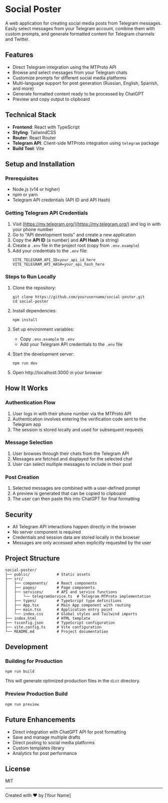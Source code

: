 # Social Poster

A web application for creating social media posts from Telegram messages. Easily select messages from your Telegram account, combine them with custom prompts, and generate formatted content for Telegram channels and Twitter.

## Features

- Direct Telegram integration using the MTProto API
- Browse and select messages from your Telegram chats
- Customize prompts for different social media platforms
- Multi-language support for post generation (Russian, English, Spanish, and more)
- Generate formatted content ready to be processed by ChatGPT
- Preview and copy output to clipboard

## Technical Stack

- **Frontend**: React with TypeScript
- **Styling**: TailwindCSS
- **Router**: React Router
- **Telegram API**: Client-side MTProto integration using `telegram` package
- **Build Tool**: Vite

## Setup and Installation

### Prerequisites

- Node.js (v14 or higher)
- npm or yarn
- Telegram API credentials (API ID and API Hash)

### Getting Telegram API Credentials

1. Visit [https://my.telegram.org/](https://my.telegram.org/) and log in with your phone number
2. Go to "API development tools" and create a new application
3. Copy the **API ID** (a number) and **API Hash** (a string)
4. Create a `.env` file in the project root (copy from `.env.example`)
5. Add your credentials to the `.env` file:
   ```
   VITE_TELEGRAM_API_ID=your_api_id_here
   VITE_TELEGRAM_API_HASH=your_api_hash_here
   ```

### Steps to Run Locally

1. Clone the repository:
   ```
   git clone https://github.com/yourusername/social-poster.git
   cd social-poster
   ```

2. Install dependencies:
   ```
   npm install
   ```

3. Set up environment variables:
   - Copy `.env.example` to `.env`
   - Add your Telegram API credentials to the `.env` file

4. Start the development server:
   ```
   npm run dev
   ```

5. Open http://localhost:3000 in your browser

## How It Works

### Authentication Flow

1. User logs in with their phone number via the MTProto API
2. Authentication involves entering the verification code sent to the Telegram app
3. The session is stored locally and used for subsequent requests

### Message Selection

1. User browses through their chats from the Telegram API
2. Messages are fetched and displayed for the selected chat
3. User can select multiple messages to include in their post

### Post Creation

1. Selected messages are combined with a user-defined prompt
2. A preview is generated that can be copied to clipboard
3. The user can then paste this into ChatGPT for final formatting

## Security

- All Telegram API interactions happen directly in the browser
- No server component is required
- Credentials and session data are stored locally in the browser
- Messages are only accessed when explicitly requested by the user

## Project Structure

```
social-poster/
├── public/            # Static assets
├── src/
│   ├── components/    # React components
│   ├── pages/         # Page components
│   ├── services/      # API and service functions
│   │   └── telegramService.ts  # Telegram MTProto implementation
│   ├── types/         # TypeScript type definitions
│   ├── App.tsx        # Main App component with routing
│   ├── main.tsx       # Application entry point
│   └── index.css      # Global styles and Tailwind imports
├── index.html         # HTML template
├── tsconfig.json      # TypeScript configuration
├── vite.config.ts     # Vite configuration
└── README.md          # Project documentation
```

## Development

### Building for Production

```
npm run build
```

This will generate optimized production files in the `dist` directory.

### Preview Production Build

```
npm run preview
```

## Future Enhancements

- Direct integration with ChatGPT API for post formatting
- Save and manage multiple drafts
- Direct posting to social media platforms
- Custom templates library
- Analytics for post performance

## License

MIT

---

Created with ❤️ by [Your Name] 
